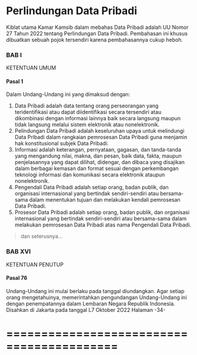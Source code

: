 <!---
_  __                            _  __                   _ _     
| |/ /                           | |/ /                  (_) |    
| ' / __ _ _ __ ___   __ _ _ __  | ' / __ _ _ __ ___  ___ _| |__  
|  < / _` | '_ ` _ \ / _` | '__| |  < / _` | '_ ` _ \/ __| | '_ \ 
| . \ (_| | | | | | | (_| | |    | . \ (_| | | | | | \__ \ | |_) |
|_|\_\__,_|_| |_| |_|\__,_|_|    |_|\_\__,_|_| |_| |_|___/_|_.__/ 
                                                                  

                8 w          8                                     8       w                       w 8            8 w
88b. .d88b 8d8b 8 w 8d8b. .d88 8   8 8d8b. .d88 .d88 8d8b.      .d88 .d88 w8ww .d88      88b. 8d8b w 88b. .d88 .d88 w
8  8 8.dP' 8P   8 8 8P Y8 8  8 8b d8 8P Y8 8  8 8  8 8P Y8 wwww 8  8 8  8  8   8  8 wwww 8  8 8P   8 8  8 8  8 8  8 8
88P' `Y88P 8    8 8 8   8 `Y88 `Y8P8 8   8 `Y88 `Y88 8   8      `Y88 `Y88  Y8P `Y88      88P' 8    8 88P' `Y88 `Y88 8
8                                          wwdP                                          8                           
                                                  
--->

# Perlindungan Data Pribadi

Kiblat utama Kamar Kamsib dalam mebahas Data Pribadi adalah UU Nomor 27 Tahun 2022 tentang Perlindungan Data Pribadi. Pembahasan ini khusus dibuatkan sebuah pojok tersendiri karena pembahasannya cukup heboh.

### BAB I
KETENTUAN UMUM

#### Pasal 1
Dalam Undang-Undang ini yang dimaksud dengan:
1. Data Pribadi adalah data tentang orang perseorangan yang teridentifikasi atau dapat diidentifikasi secara tersendiri atau dikombinasi dengan informasi lainnya baik secara langsung maupun tidak langsung melalui sistem elektronik atau nonelektronik.
2. Pelindungan Data Pribadi adalah keseluruhan upaya untuk melindungi Data Pribadi dalam rangkaian pemrosesan Data Pribadi guna menjamin hak konstitusional subjek Data Pribadi.
3. Informasi adalah keterangan, pernyataan, gagasan, dan tanda-tanda yang mengandung nilai, makna, dan pesan, baik data, fakta, maupun penjelasannya yang dapat dilihat, didengar, dan dibaca yang disajikan dalam berbagai kemasan dan format sesuai dengan perkembangan teknologi informasi dan komunikasi secara elektronik ataupun nonelektronik.
4. Pengendali Data Pribadi adalah setiap orang, badan publik, dan organisasi internasional yang bertindak sendiri-sendiri atau bersama-sama dalam menentukan tujuan dan melakukan kendali pemrosesan Data Pribadi.
5. Prosesor Data Pribadi adalah setiap orang, badan publik, dan organisasi internasional yang bertindak sendiri-sendiri atau bersama-sama dalam melakukan pemrosesan Data Pribadi atas nama Pengendali Data Pribadi.

> dan seterusnya...

### BAB XVI
KETENTUAN PENUTUP
#### Pasal 76

Undang-Undang ini mulai berlaku pada tanggal diundangkan.
Agar setiap orang mengetahuinya, memerintahkan pengundangan Undang-Undang ini dengan penempatannya dalam Lembaran Negara Republik Indonesia.
Disahkan di Jakarta
pada tanggal L7 Oktober 2O22
Halaman -34-

# ==========================================
